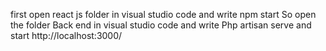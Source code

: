 first open react js folder in visual studio code and write npm start
So open the folder Back end in visual studio code and write Php artisan serve and start http://localhost:3000/
